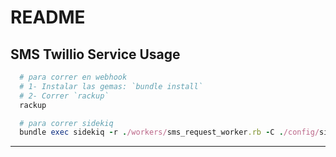 # README

## SMS Twillio Service Usage
```ruby
  # para correr en webhook
  # 1- Instalar las gemas: `bundle install`
  # 2- Correr `rackup`
  rackup

  # para correr sidekiq
  bundle exec sidekiq -r ./workers/sms_request_worker.rb -C ./config/sidekiq.yml

```
---
